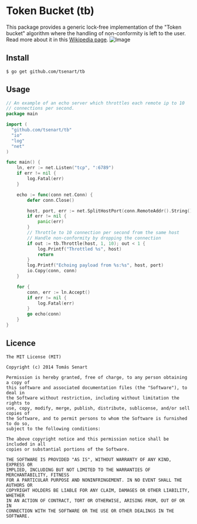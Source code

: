# Token Bucket (tb)

This package provides a generic lock-free implementation of the "Token bucket"
algorithm where the handling of non-conformity is left to the user.
Read more about it in this [Wikipedia page](http://en.wikipedia.org/wiki/Token_bucket).
![Image](http://sardes.inrialpes.fr/~krakowia/MW-Book/Chapters/QoS/Chapters/QoS/Figs/bucket.gif)


## Install
```shell
$ go get github.com/tsenart/tb
```

## Usage
```go
// An example of an echo server which throttles each remote ip to 10
// connections per second.
package main

import (
  "github.com/tsenart/tb"
  "io"
  "log"
  "net"
)

func main() {
	ln, err := net.Listen("tcp", ":6789")
	if err != nil {
		log.Fatal(err)
	}

	echo := func(conn net.Conn) {
		defer conn.Close()

		host, port, err := net.SplitHostPort(conn.RemoteAddr().String())
		if err != nil {
			panic(err)
		}
		// Throttle to 10 connection per second from the same host
		// Handle non-conformity by dropping the connection
		if out := tb.Throttle(host, 1, 10); out < 1 {
			log.Printf("Throttled %s", host)
			return
		}
		log.Printf("Echoing payload from %s:%s", host, port)
		io.Copy(conn, conn)
	}

	for {
		conn, err := ln.Accept()
		if err != nil {
			log.Fatal(err)
		}
		go echo(conn)
	}
}
```

## Licence
```
The MIT License (MIT)

Copyright (c) 2014 Tomás Senart

Permission is hereby granted, free of charge, to any person obtaining a copy of
this software and associated documentation files (the "Software"), to deal in
the Software without restriction, including without limitation the rights to
use, copy, modify, merge, publish, distribute, sublicense, and/or sell copies of
the Software, and to permit persons to whom the Software is furnished to do so,
subject to the following conditions:

The above copyright notice and this permission notice shall be included in all
copies or substantial portions of the Software.

THE SOFTWARE IS PROVIDED "AS IS", WITHOUT WARRANTY OF ANY KIND, EXPRESS OR
IMPLIED, INCLUDING BUT NOT LIMITED TO THE WARRANTIES OF MERCHANTABILITY, FITNESS
FOR A PARTICULAR PURPOSE AND NONINFRINGEMENT. IN NO EVENT SHALL THE AUTHORS OR
COPYRIGHT HOLDERS BE LIABLE FOR ANY CLAIM, DAMAGES OR OTHER LIABILITY, WHETHER
IN AN ACTION OF CONTRACT, TORT OR OTHERWISE, ARISING FROM, OUT OF OR IN
CONNECTION WITH THE SOFTWARE OR THE USE OR OTHER DEALINGS IN THE SOFTWARE.
```
